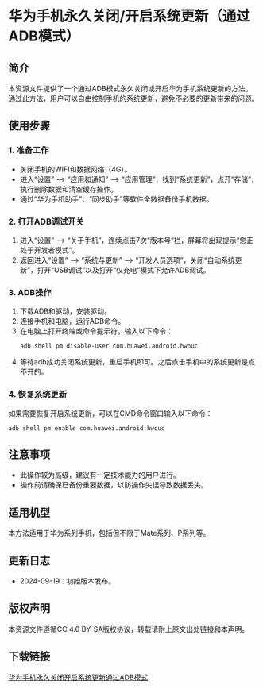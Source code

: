# 华为手机永久关闭/开启系统更新（通过ADB模式）

## 简介

本资源文件提供了一个通过ADB模式永久关闭或开启华为手机系统更新的方法。通过此方法，用户可以自由控制手机的系统更新，避免不必要的更新带来的问题。

## 使用步骤

### 1. 准备工作

- 关闭手机的WIFI和数据网络（4G）。
- 进入“设置” --> “应用和通知” --> “应用管理”，找到“系统更新”，点开“存储”，执行删除数据和清空缓存操作。
- 通过“华为手机助手”、“同步助手”等软件全数据备份手机数据。

### 2. 打开ADB调试开关

1. 进入“设置” --> “关于手机”，连续点击7次“版本号”栏，屏幕将出现提示“您正处于开发者模式”。
2. 返回进入“设置” --> “系统与更新” --> “开发人员选项”，关闭“自动系统更新”，打开“USB调试”以及打开“仅充电”模式下允许ADB调试。

### 3. ADB操作

1. 下载ADB和驱动，安装驱动。
2. 连接手机和电脑，运行ADB命令。
3. 在电脑上打开终端或命令提示符，输入以下命令：
   ```
   adb shell pm disable-user com.huawei.android.hwouc
   ```
4. 等待adb成功关闭系统更新，重启手机即可。之后点击手机中的系统更新是点不开的。

### 4. 恢复系统更新

如果需要恢复开启系统更新，可以在CMD命令窗口输入以下命令：
```
adb shell pm enable com.huawei.android.hwouc
```

## 注意事项

- 此操作较为高级，建议有一定技术能力的用户进行。
- 操作前请确保已备份重要数据，以防操作失误导致数据丢失。

## 适用机型

本方法适用于华为系列手机，包括但不限于Mate系列、P系列等。

## 更新日志

- 2024-09-19：初始版本发布。

## 版权声明

本资源文件遵循CC 4.0 BY-SA版权协议，转载请附上原文出处链接和本声明。

## 下载链接

[华为手机永久关闭开启系统更新通过ADB模式](https://pan.quark.cn/s/83caa3f5c882)